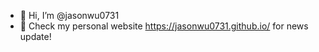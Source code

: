 - 👋 Hi, I’m @jasonwu0731
- 👀 Check my personal website https://jasonwu0731.github.io/ for news update!

<!---
jasonwu0731/jasonwu0731 is a ✨ special ✨ repository because its `README.md` (this file) appears on your GitHub profile.
You can click the Preview link to take a look at your changes.
--->
